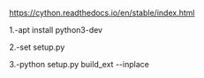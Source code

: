 
https://cython.readthedocs.io/en/stable/index.html



1.-apt install python3-dev


2.-set setup.py


3.-python setup.py build_ext --inplace
